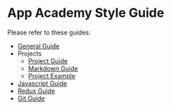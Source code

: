 # App Academy Style Guide

Please refer to these guides:

+ [General Guide](./style_guide_general.md)
+ Projects
  + [Project Guide](./style_guide_project.md)
  + [Markdown Guide](./style_guide_md.md)
  + [Project Example](../../sql/projects/url_shortener/README.md)
+ [Javascript Guide](./style_guide_js.md)
+ [Redux Guide](./style_guide_redux.md)
+ [Git Guide](./style_guide_git.md)

